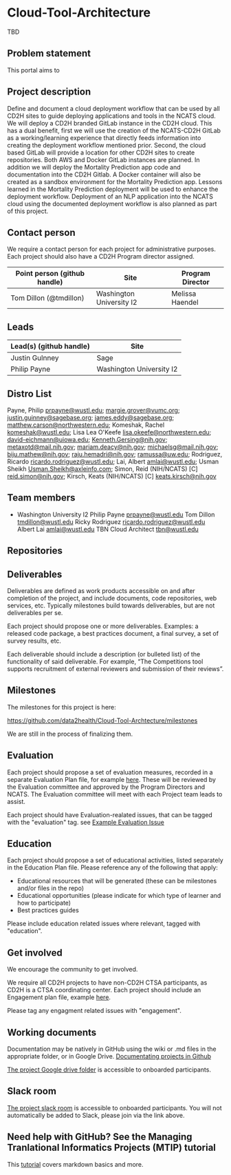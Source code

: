 # Cloud-Tool-Architecture

TBD

## Problem statement

This portal aims to  

## Project description
Define and document a cloud deployment workflow that can be used by all CD2H sites to guide deploying applications and tools in the NCATS cloud. 
We will deploy a CD2H branded GitLab instance in the CD2H cloud.  This has a dual benefit, first we will use the creation of the NCATS-CD2H GitLab as a working/learning experience that directly feeds information into creating the deployment workflow mentioned prior.   Second, the cloud based GitLab will provide a location for other CD2H sites to create repositories.    Both AWS and Docker GitLab instances are planned.
In addition we will deploy the Mortality Prediction app code and documentation into the CD2H Gitlab. A Docker container will also be created as a sandbox environment for the Mortality Prediction app. Lessons learned in the Mortality Prediction deployment will be used to enhance the deployment workflow. 
Deployment of an NLP application into the NCATS cloud using the documented deployment workflow is also planned as part of this project. 

 

## Contact person

We require a contact person for each project for administrative purposes. Each project should also have a CD2H Program director assigned.

Point person (github handle) | Site | Program Director
----------|--------------|---------------
Tom Dillon (@tmdillon) | Washington University I2 | Melissa Haendel

## Leads 

Lead(s) (github handle) | Site
----------|--------------|
Justin Gulnney | Sage
Philip Payne | Washington University I2

## Distro List
Payne, Philip <prpayne@wustl.edu>;
margie.grover@vumc.org; 
justin.guinney@sagebase.org; 
james.eddy@sagebase.org; 
matthew.carson@northwestern.edu; 
Komeshak, Rachel <komeshak@wustl.edu>; 
Lisa Lea O'Keefe <lisa.okeefe@northwestern.edu>; 
david-eichmann@uiowa.edu; 
Kenneth.Gersing@nih.gov; 
metaxotd@mail.nih.gov; 
mariam.deacy@nih.gov; 
michaelsg@mail.nih.gov; 
biju.mathew@nih.gov; 
raju.hemadri@nih.gov; 
ramussa@uw.edu; 
Rodriguez, Ricardo <ricardo.rodriguez@wustl.edu>; 
Lai, Albert <amlai@wustl.edu>; 
Usman Sheikh <Usman.Sheikh@axleinfo.com>; 
Simon, Reid (NIH/NCATS) [C] <reid.simon@nih.gov>; 
Kirsch, Keats (NIH/NCATS) [C] <keats.kirsch@nih.gov>


 


## Team members 

  * Washington University I2
Philip Payne	prpayne@wustl.edu
Tom Dillon	tmdillon@wustl.edu
Ricky Rodriguez	ricardo.rodriguez@wustl.edu
Albert Lai	amlai@wustl.edu
TBN Cloud Architect	tbn@wustl.edu

     


## Repositories

  
## Deliverables
Deliverables are defined as work products accessible on and after completion of the project, and include documents, code repositories, web services, etc. Typically milestones build towards deliverables, but are not deliverables per se.

Each project should propose one or more deliverables. Examples: a released code package, a best practices document, a final survey, a set of survey results, etc.

Each deliverable should include a description (or bulleted list) of the functionality of said deliverable. For example, “The Competitions tool supports recruitment of external reviewers and submission of their reviews”.


## Milestones

The milestones for this project is here:

https://github.com/data2health/Cloud-Tool-Archtecture/milestones

We are still in the process of finalizing them.

## Evaluation
Each project should propose a set of evaluation measures, recorded in a separate Evaluation Plan file, for example [here](https://github.com/data2health/project-repo-template/blob/master/evaluation.md). These will be reviewed by the Evaluation committee and approved by the Program Directors and NCATS. The Evaluation committee will meet with each Project team leads to assist. 

Each project should have Evaluation-realated issues, that can be tagged with the "evaluation" tag. see [Example Evaluation Issue](https://github.com/data2health/project-repo-template/issues/5)

## Education
Each project should propose a set of educational activities, listed separately in the Education Plan file. 
Please reference any of the following that apply: 
- Educational resources that will be generated (these can be milestones and/or files in the repo)
- Educational opportunities (please indicate for which type of learner and how to participate)
- Best practices guides

Please include education related issues where relevant, tagged with "education". 

## Get involved
We encourage the community to get involved. 

We require all CD2H projects to have non-CD2H CTSA participants, as CD2H is a CTSA coordinating center. Each project should include an Engagement plan file, example [here](https://github.com/data2health/project-repo-template/blob/master/engagement.md). 

Please tag any engagment related issues with "engagement".

## Working documents
Documentation may be natively in GitHub using the wiki or .md files in the appropriate folder, or in Google Drive.
[Documentating projects in Github](https://guides.github.com/features/wikis/)

[The project Google drive folder](https://drive.google.com/drive/u/0/folders/1vLp-H32KTNobiZF2cK82At90S6dVJNUf) is accessible to onboarded participants. 

## Slack room
[The project slack room](https://cd2h.slack.com/messages/CEY05KLPM/) is accessible to onboarded participants. You will not automatically be added to Slack, please join via the link above.

## Need help with GitHub? See the Managing Tranlational Informatics Projects (MTIP) tutorial

This [tutorial](https://data2health.github.io/mtip-tutorial/lessons/Lesson5.html) covers markdown basics and more.
